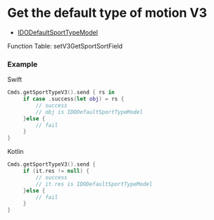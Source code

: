 # Get the default type of motion V3

* [IDODefaultSportTypeModel](../model/IDODefaultSportTypeModel.md)

Function Table: setV3GetSportSortField

### Example

Swift

```swift
Cmds.getSportTypeV3().send { rs in
     if case .success(let obj) = rs {
         // success
         // obj is IDODefaultSportTypeModel
     }else {
         // fail
     }
}
```

Kotlin

```kotlin
Cmds.getSportTypeV3().send {
     if (it.res != null) {
         // success
         // it.res is IDODefaultSportTypeModel
     }else {
         // fail
     }
}
```

